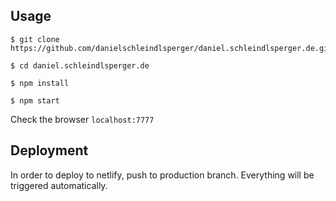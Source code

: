 ## Usage

```
$ git clone https://github.com/danielschleindlsperger/daniel.schleindlsperger.de.git
```

```
$ cd daniel.schleindlsperger.de
```

```
$ npm install
```

```
$ npm start
```

Check the browser `localhost:7777`

## Deployment

In order to deploy to netlify, push to production branch. Everything will be triggered automatically.